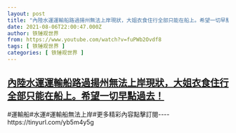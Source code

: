 ```yaml
---
layout: post
title: "內陸水運運輸船路過揚州無法上岸現狀，大姐衣食住行全部只能在船上。希望一切早點過去！"
date: 2021-08-06T22:00:47.000Z
author: 铁锤观世界
from: https://www.youtube.com/watch?v=fuPWb2Ovdf8
tags: [ 铁锤观世界 ]
categories: [ 铁锤观世界 ]
---
```

<!--1628287247000-->
[內陸水運運輸船路過揚州無法上岸現狀，大姐衣食住行全部只能在船上。希望一切早點過去！](https://www.youtube.com/watch?v=fuPWb2Ovdf8)
------

<div>
#運輸船#水運#運輸船無法上岸#更多精彩內容點擊訂閱----https://tinyurl.com/yb5m4y5g
</div>
